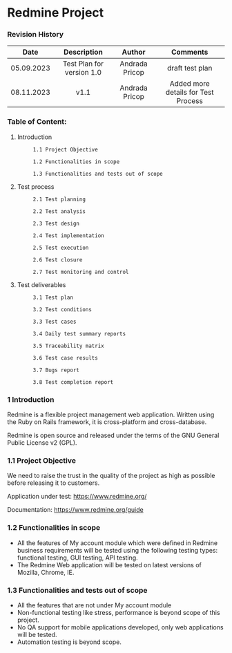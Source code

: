 # Redmine Project  


### Revision History

| Date | Description   | Author   | Comments |
| :-----: | :---: | :---: | :---: |
| 05.09.2023 | Test Plan for version 1.0   | Andrada Pricop   | draft test plan |
| 08.11.2023 | v1.1  | Andrada Pricop   | Added more details for Test Process |


### Table of Content:

1. Introduction
    
            1.1 Project Objective 
            
            1.2 Functionalities in scope

            1.3 Functionalities and tests out of scope

2. Test process
    
            2.1 Test planning
            
            2.2 Test analysis

            2.3 Test design

            2.4 Test implementation

            2.5 Test execution

            2.6 Test closure

            2.7 Test monitoring and control

3. Test deliverables
    
            3.1 Test plan
            
            3.2 Test conditions

            3.3 Test cases

            3.4 Daily test summary reports

            3.5 Traceability matrix

            3.6 Test case results

            3.7 Bugs report

            3.8 Test completion report


### 1 Introduction
Redmine is a flexible project management web application. Written using the Ruby on Rails framework, it is cross-platform and cross-database.

Redmine is open source and released under the terms of the GNU General Public License v2 (GPL).


### 1.1 Project Objective
We need to raise the trust in the quality of the project as high as possible before releasing it to customers.


Application under test: https://www.redmine.org/ 


Documentation: https://www.redmine.org/guide


### 1.2 Functionalities in scope
  - All the features of My account module which were defined in Redmine business requirements will be tested using the following testing types: functional testing, GUI testing, API testing. 
  - The Redmine Web application will be tested on latest versions of Mozilla, Chrome, IE.


### 1.3 Functionalities and tests out of scope
  - All the features that are not under My account  module 
  - Non-functional testing like stress, performance is beyond scope of this project.
  - No QA support for mobile applications developed, only web applications will be tested.
  - Automation testing is beyond scope.

 
            
           
